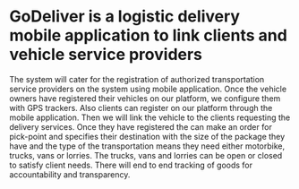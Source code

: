 # GoDeliver is a logistic delivery mobile application to link clients and vehicle service providers
The system will cater for the registration of authorized transportation service providers on the system using mobile application. 
Once the vehicle owners have registered their vehicles on our platform, we configure them with GPS trackers.
Also clients can register on our platform through the mobile application. 
Then we will link the vehicle to the clients requesting the delivery services. 
Once they have registered the can make an order for pick-point and specifies their destination with the size of the package they have and the type of the transportation means they need either motorbike, trucks, vans or lorries. 
The trucks, vans and lorries can be open or closed to satisfy client needs. 
There will end to end tracking of goods for accountability and transparency.
